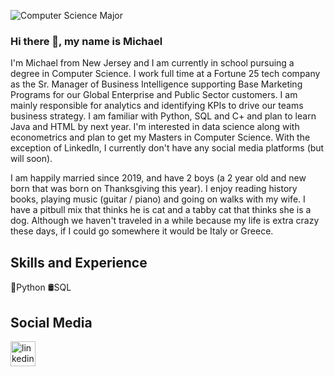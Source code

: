 ![Computer Science Major](https://www.freewebheaders.com/wp-content/gallery/high-tech-designs/smart-tech-blue-abstract-design-website-header.jpg)
### Hi there 👋, my name is Michael

I'm Michael from New Jersey and I am currently in school pursuing a degree in Computer Science. I work full time at a Fortune 25 tech company as the Sr. Manager of Business Intelligence supporting Base Marketing Programs for our Global Enterprise and Public Sector customers. I am mainly responsible for analytics and identifying KPIs to drive our teams business strategy. I am familiar with Python, SQL and C+ and plan to learn Java and HTML by next year. I'm interested in data science along with econometrics and plan to get my Masters in Computer Science.  With the exception of LinkedIn, I currently don't have any social media platforms (but will soon). 

I am happily married since 2019, and have 2 boys (a 2 year old and new born that was born on Thanksgiving this year). I enjoy reading history books, playing music (guitar / piano) and going on walks with my wife. I have a pitbull mix that thinks he is cat and a tabby cat that thinks she is a dog. Although we haven't traveled in a while because my life is extra crazy these days, if I could go somewhere it would be Italy or Greece. 

## Skills and Experience
🐍Python
🛢️SQL

## Social Media
[<img src='https://cdn.jsdelivr.net/npm/simple-icons@3.0.1/icons/linkedin.svg' alt='linkedin' height='40'>](https://www.linkedin.com/in/www.linkedin.com/in/msantora908/)
